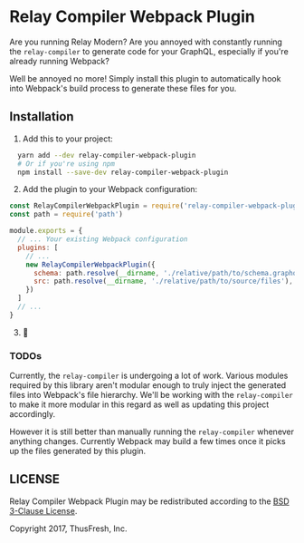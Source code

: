 # Relay Compiler Webpack Plugin

Are you running Relay Modern? Are you annoyed with constantly running the `relay-compiler` to generate code for your GraphQL, especially if you're already running Webpack?

Well be annoyed no more! Simply install this plugin to automatically hook into Webpack's build process to generate these files for you.

## Installation

  1. Add this to your project:

```sh
  yarn add --dev relay-compiler-webpack-plugin
  # Or if you're using npm
  npm install --save-dev relay-compiler-webpack-plugin
```

  2. Add the plugin to your Webpack configuration:
  
```javascript
const RelayCompilerWebpackPlugin = require('relay-compiler-webpack-plugin')
const path = require('path')

module.exports = {
  // ... Your existing Webpack configuration
  plugins: [
    // ...
    new RelayCompilerWebpackPlugin({
      schema: path.resolve(__dirname, './relative/path/to/schema.graphql'),
      src: path.resolve(__dirname, './relative/path/to/source/files'),
    })
  ]
  // ...
}
```

  3. :tada:
  
### TODOs

Currently, the `relay-compiler` is undergoing a lot of work.
Various modules required by this library aren't modular enough to truly inject the generated files into Webpack's file hierarchy.
We'll be working with the `relay-compiler` to make it more modular in this regard as well as updating this project accordingly.

However it is still better than manually running the `relay-compiler` whenever anything changes.
Currently Webpack may build a few times once it picks up the files generated by this plugin.

## LICENSE

Relay Compiler Webpack Plugin may be redistributed according to the [BSD 3-Clause License](LICENSE).

Copyright 2017, ThusFresh, Inc.
